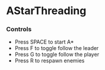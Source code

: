 # AStarThreading

### Controls
 - Press SPACE to start A*
 - Press F to toggle follow the leader
 - Press G to toggle follow the player
 - Press R to respawn enemies